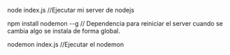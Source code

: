 node index.js //Ejecutar mi server de nodejs

npm install nodemon --g // Dependencia para reiniciar el server cuando se cambia algo se instala de forma global.

nodemon index.js //Ejecutar el nodemon

